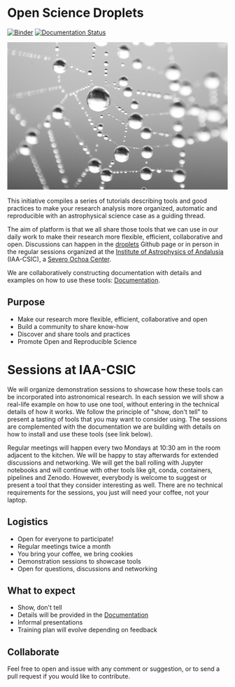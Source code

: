 # Open Science Droplets

[![Binder](https://mybinder.org/badge_logo.svg)](https://mybinder.org/v2/gh/spsrc/droplets/master?filepath=gaia_exploratory%2Fjupyter_exploratory.ipynb)
[![Documentation Status](https://readthedocs.org/projects/droplets-spsrc/badge/?version=latest)](https://droplets-spsrc.readthedocs.io/?badge=latest)

![Water droplets](./water_droplets.png)

This initiative compiles a series of tutorials describing tools and good practices to make your research analysis more organized, automatic and reproducible with an astrophysical science case as a guiding thread.

The aim of platform is that we all share those tools that we can use in our daily work to make their research more flexible, efficient, collaborative and open. Discussions can happen in the [droplets](https://github.com/spsrc/droplets) Github page or in person in the regular sessions organized at the [Institute of Astrophysics of Andalusia](https://www.iaa.csic.es/) (IAA-CSIC), a [Severo Ochoa Center](http://so.iaa.csic.es/).

We are collaboratively constructing documentation with details and examples on how to use these tools: [Documentation](https://droplets-spsrc.readthedocs.io/). 


## Purpose

- Make our research more flexible, efficient, collaborative and open
- Build a community to share know-how
- Discover and share tools and practices
- Promote Open and Reproducible Science



# Sessions at IAA-CSIC

We will organize demonstration sessions to showcase how these tools can be incorporated into astronomical research. In each session we will show a real-life example on how to use one tool, without entering in the technical details of how it works. We follow the principle of "show, don't tell" to present a tasting of tools that you may want to consider using. The sessions are complemented with the documentation we are building with details on how to install and use these tools (see link below). 

Regular meetings will happen every two Mondays at 10:30 am in the room adjacent to the kitchen. We will be happy to stay afterwards for extended discussions and networking. We will get the ball rolling with Jupyter notebooks and will continue with other tools like git, conda, containers, pipelines and Zenodo. However, everybody is welcome to suggest or present a tool that they consider interesting as well. There are no technical requirements for the sessions, you just will need your coffee, not your laptop.

## Logistics
- Open for everyone to participate!
- Regular meetings twice a month
- You bring your coffee, we bring cookies
- Demonstration sessions to showcase tools
- Open for questions, discussions and networking

## What to expect
- Show, don't tell
- Details will be provided in the [Documentation](https://droplets-spsrc.readthedocs.io/)
- Informal presentations
- Training plan will evolve depending on feedback

## Collaborate

Feel free to open and issue with any comment or suggestion, or to send a pull request if you would like to contribute.
